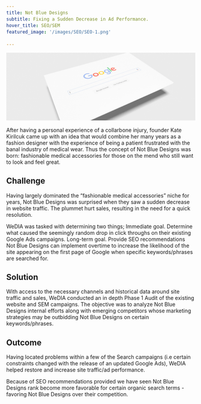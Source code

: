 ```yaml
---
title: Not Blue Designs
subtitle: Fixing a Sudden Decrease in Ad Performance.
hover_title: SEO/SEM
featured_image: '/images/SEO/SEO-1.png'

---
```


![](/images/SEO/SEO-Header.png)

After having a personal experience of a collarbone injury, founder Kate Kirilcuk came up with an idea that would combine her many years as a fashion designer with the experience of being a patient frustrated with the banal industry of medical wear.  Thus the concept of Not Blue Designs was born: fashionable medical accessories for those on the mend who still want to look and feel great.

## Challenge

Having largely dominated the “fashionable medical accessories” niche for years, Not Blue Designs was surprised when they saw a sudden decrease in website traffic. The plummet hurt sales, resulting in the need for a quick resolution. 

WeDIA was tasked with determining two things;
Immediate goal. Determine what caused the seemingly random drop in click throughs on their existing Google Ads campaigns.
Long-term goal. Provide SEO recommendations Not Blue Designs can implement overtime to increase the likelihood of the site appearing on the first page of Google when specific keywords/phrases are searched for.

## Solution

With access to the necessary channels and historical data around site traffic and sales, WeDIA conducted an in depth Phase 1 Audit of the existing website and SEM campaigns. The objective was to analyze Not Blue Designs internal efforts along with emerging competitors whose marketing strategies may be outbidding Not Blue Designs on certain keywords/phrases. 

## Outcome

Having located problems within a few of the Search campaigns (i.e certain constraints changed with the release of an updated Google Ads), WeDIA helped restore and increase site traffic/ad performance.

Because of SEO recommendations provided we have seen Not Blue Designs rank become more favorable for certain organic search terms - favoring Not Blue Designs over their competition. 

